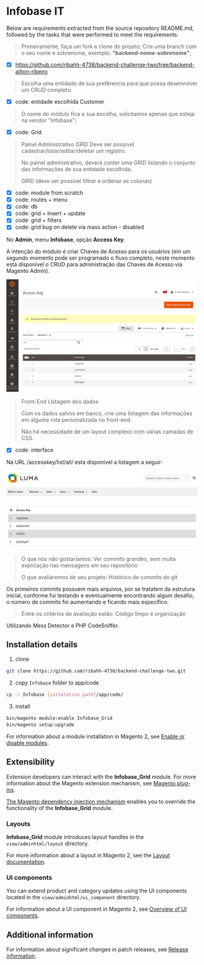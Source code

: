 
# Infobase IT

Below are requirements extracted from the source repository README.md, followed by the tasks that were performed to meet the requirements.

> Primeiramente, faça um fork e clone do projeto;
> Crie uma branch com o seu nome e sobrenome, exemplo: **"backend-nome-sobrenome"**;

- [x] https://github.com/ribahh-4738/backend-challenge-two/tree/backend-ailton-ribeiro

> Escolha uma entidade de sua prefêrencia para que possa desenvolver um CRUD completo.

- [x] code: entidade escolhida Customer

> O nome do módulo fica a sua escolha, solicitamos apenas que esteja na vendor "Infobase";

- [x] code: Grid

> Painel Administrativo
> 	GRID 
> 		Deve ser possível cadastrar/listar/editar/deletar um registro.
> 		
> No painel administrativo, deverá conter uma GRID listando o conjunto das informações de sua entidade escolhida.
>
> GRID (deve ser possível filtrar e ordenar as colunas)

- [x] code: module from scratch 
- [x] code: routes + menu
- [x] code: db
- [x] code: grid + insert + update
- [x] code: grid + filters 
- [x] code: grid bug on delete via mass action - disabled 

No **Admin**, menu **Infobase**, opção **Access Key**.

A intenção do módulo é criar Chaves de Acesso para os usuários (em um segundo momento pode ser programado o fluxo completo, neste momento está disponível o CRUD para administração das Chaves de Acesso via Magento Admin).

![](./README_image_1.png)

> Front-End
> 	Listagem dos dados 
>
> Com os dados salvos em banco, crie uma listagem das informações em alguma rota personalizada no front-end.
>
> Não há necessidade de um layout complexo com várias camadas de CSS.

- [x] code: interface

Na URL /accesskey/list/all/ está disponível a listagem a seguir:

![](./README_image_2.png)

> O que nós não gostaríamos:
> 	Ver commits grandes, sem muita explicação nas mensagens em seu repositório
>
> O que avaliaremos de seu projeto:
> 	Histórico de commits do git

Os primeiros commits possuem mais arquivos, por se tratatem da estrutura inicial, conforme fui testando e eventualmente encontrando algum desafio, o número de commits foi aumentando e ficando mais específico.

> Entre os critérios de avaliação estão:
> 	Código limpo e organização

Utilizando Mess Detector e PHP CodeSniffer.


## Installation details

1. clone

```bash
git clone https://github.com/ribahh-4738/backend-challenge-two.git
```

2. copy `Infobase` folder to app/code

```bash
cp -r Infobase [instalation_path]/app/code/
```

3. install

```bash
bin/magento module:enable Infobase_Grid
bin/magento setup:upgrade
```

For information about a module installation in Magento 2, see [Enable or disable modules](https://devdocs.magento.com/guides/v2.4/install-gde/install/cli/install-cli-subcommands-enable.html).

## Extensibility

Extension developers can interact with the **Infobase_Grid** module. For more information about the Magento extension mechanism, see [Magento plug-ins](https://devdocs.magento.com/guides/v2.4/extension-dev-guide/plugins.html).

[The Magento dependency injection mechanism](https://devdocs.magento.com/guides/v2.4/extension-dev-guide/depend-inj.html) enables you to override the functionality of the **Infobase_Grid** module.

### Layouts

**Infobase_Grid** module introduces layout handles in the `view/adminhtml/layout` directory.

For more information about a layout in Magento 2, see the [Layout documentation](https://devdocs.magento.com/guides/v2.4/frontend-dev-guide/layouts/layout-overview.html).

### UI components

You can extend product and category updates using the UI components located in the `view/adminhtml/ui_component` directory.

For information about a UI component in Magento 2, see [Overview of UI components](https://devdocs.magento.com/guides/v2.4/ui_comp_guide/bk-ui_comps.html).

## Additional information

For information about significant changes in patch releases, see [Release information](https://devdocs.magento.com/guides/v2.4/release-notes/bk-release-notes.html).

